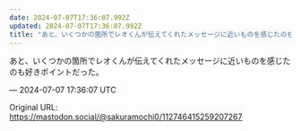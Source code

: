 ```yaml
---
date: 2024-07-07T17:36:07.992Z
updated: 2024-07-07T17:36:07.992Z
title: "あと、いくつかの箇所でレオくんが伝えてくれたメッセージに近いものを感じたのも好き[...]"
---
```


<p>あと、いくつかの箇所でレオくんが伝えてくれたメッセージに近いものを感じたのも好きポイントだった。</p>

&mdash; 2024-07-07 17:36:07 UTC

Original URL: https://mastodon.social/@sakuramochi0/112746415259207267
